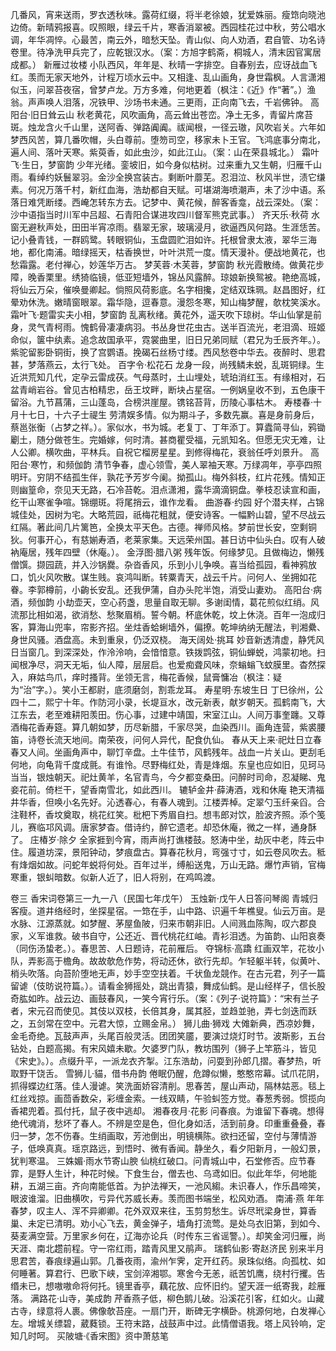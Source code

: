 <!-- { "loadSidebar": true } -->
几番风，宵来送雨，罗衣透秋味。露荷红缀，将半老徐娘，犹爱姝丽。瘦筇向晓池边倚。新晴鸦报喜。叹照眼，绿云千片，寒香消翠被。西园桂花过中秋，劳公唱水调，年华凋悴。心最苦，南云外，暗愁天坠。青山似、向人劝酒，君自管、功名诗卷里。待净洗甲兵完了，应乾银汉水。（案：方旭字鹤斋，桐城人，清末因官寓居成都。）
新雁过妆楼
小队西风，年年是、秋晴一字排空。自春别去，应讶战血飞红。羡而无家天地外，计程万顷水云中。又相逢、乱山画角，身世霜枫。人言潇湘似玉，问翠苔夜宿，曾梦卢龙。万方多难，何地更着（枫注：《近》作“著”。）渔翁。声声唤人泪落，况铁甲、沙场书未通。三更雨，正向南飞去，千岩佛钟。
高阳台·旧日耸云山
秋老黄花，风吹画角，高云耸出苍峦。净土无多，青留片席苔斑。烛龙含火千山里，送阿香、弹路阗阗。祓闻根，一径云璈，风吹岩关。六年如梦西风苦，算几番吹帽，头白尊前。堕笏司空，移家未卜王官。飞鸿底事分南北，遍人间、落叶天寒。紫萸香，如此虫沙，如此江山。（案：山在荣县城北。）
霜叶飞·生日，梦窗韵
少年光绪。銮坡旧，如今身似枯树。过来重九又生朝，归雁千山雨。看绰约妖鬟翠羽。金沙全换宫装古。剩断叶蘼芜。忍泪泣、秋风半世，渍它缣素。何况万落千村，新红血海，浩劫都自天赋。可堪湖海喷潮声，未了沙中语。系落日难凭断缕。西崦怎转东方去。记梦中、黄花候，醉客香龛，战云深处。（案：沙中语指当时川军中吕超、石青阳合谋进攻四川督军熊克武事。）
齐天乐·秋荷
水窗无避秋声处，田田半宵凉雨。翡翠无家，玻璃浸月，欲逼西风何路。生涯恁苦。记小叠青钱，一群鸥鹭。转眼铜仙，玉盘圆贮泪如许。托根曾隶太液，翠华三海地，都化南浦。暗绿摇天，枯香换世，叶叶洪荒一度。情天漫补。便战地黄花，也愁霜露。老付禅心，妙莲华万古。
梦芙蓉·木芙蓉，梦窗韵
秋光霞散绮。做黄花步障，晚香栗里。绣猗临镜，低亚短墙外，锦丛风露醉。琼娘新换鸳被。艳绝高城，将仙云万朵，催唤曼卿起。倘照风荷影底。名字相攙，定结双珠珮。赵昌图好，红晕劝休洗。嫩晴窗眼翠。霜华隐，逗春意。漫怨冬寒，知山梅梦醒，欹枕笑溪水。
霜叶飞·题雷实夫小相，梦窗韵
乱离秋绪。黄花外，遥天吹下琼树。华山仙掌是前身，灵气青柯雨。愧鹤骨凄凄病羽。书丛身世花虫古。送半百流光，老泪滴、班姬命似，箧中纨素。追念故国承平，霓裳曲里，旧日兄弟同赋（君兄为壬辰齐年。）。紫驼留影卧铜街，换了宫鹦语。挽碣石丝杨寸缕。西风愁卷中华去。夜醉时、思君甚，梦落燕云，太行飞处。
百字令·松花石
龙身一段，尚残鳞未蜕，乱斑铜绿。生近洪荒知几代，定孕云雷成茯。气母蒸时，土山埋处，琥珀消红玉。有缘相对，石盆青峭岩谷。曾见古柏精忠，岳王坟畔，断块占星宿。一例娲皇收不到，五色康干留浴。九节菖蒲，三山蓬岛，合榜洪崖屋。镌铭苔背，历陵心事枯木。
寿楼春·十月十七日，十六子士禔生
劳清娱多情。似为期斗子，多数先赢。喜是身前身后，蔡邕张衡（占梦之祥。）。家似水，书为城。老复丁、丁年添丁。算蠹简寻仙，鸦锄劚土，随分做苍生。完婚嫁，何时清。甚商瞿受福，元凯知名。但愿无灾无难，让人公卿。横吹曲，平林兵。自祝它榴房星星。到修得梅花，衰翁任呼刘景升。
高阳台·寒竹，和频伽韵
清节争春，虚心领雪，美人翠袖天寒。万绿凋年，亭亭四照明玕。穷阴不结孤生伴，孰花予芳岁今阑。拗孤山。梅外斜枝，红片花残。情知正则幽篁命，奈见天无路，石冷苔乾。泪点潇湘，露华滴滴铜盘。拳枝忍读宣和画，纥干山寒雀争喧。锦绷斑。将尾捎云，谁作龙看。
曲游春·约园
好个潜夫样，占锦城佳处，因树为宅。大略荒园，祇梅花粗就，便安诗客。一幅黔山碧，望不尽战云红隔。著此间几片篱笆，全换太平天色。古德。禅师风格。梦前世长安，空剩铜狄。何事开心，有慈媊寿酒，老莱家集。天远荣州国。甚日访中仙头白。叹有人破衲庵居，残年四壁（休庵。）。
金浮图·腊八粥
残年饭。何缘梦见。且做梅边，懒残僧馔。撷园蔬，并入沙锅爨。杂沓香风，乐到小儿争唤。喜当给孤园，看神鸦放口，饥火风吹散。谋生贱。哀鸿叫断。转粟青天，战云千片。问何人、坐拥如花眷。李郭樽前，小齣长安乱。还我伊蒲，自办头陀半饱，消受山妻劝。
高阳台·病酒，频伽韵
小劫壶天，空心药盏，思量自取无聊。多谢闺情，葛花煎似红绡。风流那比相如渴，欲消愁、愁聚眉梢。誓今朝。杯底休乾，坟上休浇。百年一泡成归客，算海山兜率，帘影齐招。坐炷香蛤蜊墙外，偏撩。乾坤纳纳无醒法，判湘纍、身世风骚。酒盘高。未到重泉，仍泛双桡。
海天阔处·挑耳
妙音新透清虚，静凭风日当窗几。到深深处，作泠泠响，会愔愔意。铁拨鹍弦，铜仙蝉蜕，鸿蒙初地。扫闻根净尽，洞天无垢，仙人障，层层启。也爱痴聋风味，奈螉螉飞蚊膜里。杳然探入，麻姑鸟爪，痒时搔背。坐领无言，梅花香候，鼠膏慵冶（枫注：疑为“治”字。）。笑小王都尉，底须磨剑，割乖龙耳。
寿星明·东坡生日
丁巳徐州，公四十二，熙宁十年。作防河小录，长堤亘水，改元新表，献岁朝天。孤鹤南飞，大江东去，老至难耕阳羡田。伤心事，过建中靖国，宋室江山。人间万事奎躔。又尊酒梅花香寿筵。算几朝如梦，历尽新腊，千家尽哭，血染西川。画角连营，紫裘腰笛，诗卷长流天地间。南荣夜，问何人异代，配食仇仙。
春从天上来·祀灶日立春
春又人间。坐画角声中，聊饤辛盘。土牛佳节，风鹤残年。战血一片关山。更刮毛何地，向龟背千度成氈。有谁怜。尽野梅红处，青是烽烟。东皇也应如旧，见珂马当当，银烛朝天。祀灶黄羊，名官青鸟，今夕都变桑田。问醉时司命，忍凝睇、鬼妾花前。倚栏干，望香南雪北，如此西川。
辘轳金井·薛涛酒，戏和休庵
艳天清福井华香，但唤小名先好。沁透春心，有春人魂到。江楼弄棹。定翠勺玉纤亲舀。合注鞋杯，香坟奠取，桃花红笑。枇杷下秀眉自扫。想韦郎对饮，脸波齐照。添个笺儿，赛临邛风调。唐家梦杳。借诗约，醉它遗老。却恐休庵，微之一样，通身酥了。
庄椿岁·除夕
全家捱到今宵，雨声尚打谯楼鼓。怒涛中坐，劫灰中老，阵云中住。履道坊深，景阳钟动，梦痕盘古。算春花秋月，弯强寸寸，如云卷风吹去。秪有烽烟如故。问蛇年蜕将何处。百年过半，缚船送鬼，万山无路。爆竹声销，官梅寒重，银虯暗数。似新人近了，旧人将别，在鸡鸣渡。

卷三
香宋词卷第三一九一八（民国七年戊午）
玉烛新·戊午人日答问琴阁
青城归客瘦。道井络经时，坐探星宿。一筇在手，山中路、识遍千年樵叟。仙云万亩。是水脉、江源蒸就。如梦醒、茅屋鱼陂，归来市朝非旧。人间溅血陈陶，叹六郡良家，义军谁救。破书自守，公还近、晋代桃花红岫。青衫泪透。为笛韵、山阳哀奏（同伤汤蛰老。）。春思苦、人日题诗，花前雁后。
夺锦标·高蹻
红画双竿，花妆小队，弄影高于檐角。故故欹危作势，将动还休，欲行先却。乍轻躯半转，似黄叶、梢头吹落。向苔阶堕地无声，妙手空空扶着。千状鱼龙競作。在古元君，列子一篇留谑（伎昉说符篇。）。请看金狮摇处，跳出青猿，舞成仙鹤。是山经样子，信长股奇肱如昨。战云边、画鼓春风，一笑今宵行乐。（案：《列子·说符篇》：“宋有兰子者，宋元召而使见。其伎以双枝，长倍其身，属其胫，並趋並驰，弄七剑迭而跃之，五剑常在空中。元君大惊，立赐金帛。）
狮儿曲·狮戏
大傩新典，西凉妙舞，金毛奇绝。瓦鼓声声，头尾百般灵活。团团笑靥，要演过烧灯时节。波斯影，五台钻处，白题高揭。有宋风嬉未歇。欠婆罗门队，教坊围列（狮子上竿筋斗，皆见《宋史》。）。点缀升平，一派龙衣齐掣。江东浩劫，问耍到孙郎几摺。春梦热，听取野干饶舌。
雪狮儿·貓，借书舟韵
倦眠仍醒，危蹲似懒，憨憨帘幕。试爪花阴，抓得蝶边红落。佳人漫谑。笑洗面娇容清削。思春苦，屋山声动，隔林姑恶。毯上红丝戏掠。画茴香数朵，彩缠金索。一线双睛，午验虯签方觉。春葱秀弱。惯揽向香裙兜着。孤付托，鼠子夜中逃却。
湘春夜月·花影
问春痕。为谁留下春魂。想得绝代魂消，愁坏了春人。不辨是空是色，但化身如活，活到前身。印重重叠叠，春归一梦，怎不伤春。生绡画取，芳池倒出，明镜横陈。欲扫还留，空付与薄情游子，低唤真真。瑶京路远，到悟时、微有香闻。静坐久，看夕阳新月，一般幻景，犹判寒温。
三姝媚·雨水节寄山腴
仙桃红破口。问青城山中，石堂修否。应节春霏，是野人生计，种花时候。下食生台，僧去也、乌鸢如旧。似此年华，何地能耕，五湖三亩。齐向南能低首。为护法禅天，一池风縐。未识春人，作乐昌啼笑，眼波谁溜。旧曲横吹，亏异代苏威长寿。羡而图书端坐，松风劝酒。
南浦·燕
年年春梦，叹主人、浑不异卿卿。花外双双来往，玉剪剪愁生。诉尽玳梁身世，算香巢、未定已清明。劝小心飞去，黄金弹子，墙角打流莺。是处乌衣旧第，到如今、葵麦满空营。万里家乡何在，辽海亦论兵（时传东三省谣警。）。却笑金河归雁，尚天涯、南北趱前程。守一帘红雨，踏青风里又鹃声。
瑞鹤仙影·寄赵济民
别来半月思君苦，春痕绿遍山郭。几番夜雨，渝州乍霁，定开红药。泉珠似络。向孤枕、如何睡著。算君行、巴歌下峡，宝剑淬湘鄂。寒舍今无恙，祇苦饥鹰，绕村行攫。告缗未已，想嗷嗷命将何托。镜里香亭，藕花放、应怀旧约。望天涯一纸寄我，趁雁落。
满路花·山寺，美成韵
芹香燕子低，柳色鹅儿破。沿溪花引客，红如火。山藏古寺，绿意将人裹。佛像欹苔座。一扇门开，断碑无字横卧。桃源何地，白发禅心左。增城关缥碧，葳蕤锁。王符末路，战鼓声中过。此情僧语我。塔上风铃响，定知几时呵。
买陂塘·《香宋图》资中萧慈笔
